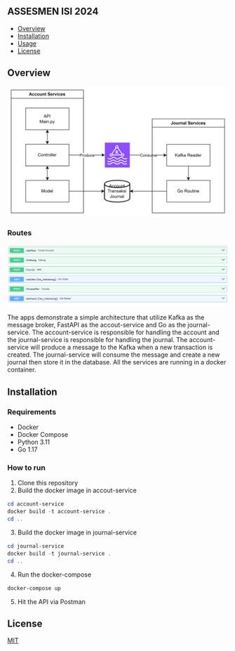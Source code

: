 ## ASSESMEN ISI 2024
- [Overview](#overview)
- [Installation](#installation)
- [Usage](#usage)
- [License](#license)

## Overview

![Architecture](asset/architecture.png)

### Routes
![Routes](asset/default_route.png)

The apps demonstrate a simple architecture that utilize Kafka as the message broker, FastAPI as the accout-service and Go as the journal-service. The account-service is responsible for handling the account and the journal-service is responsible for handling the journal. The account-service will produce a message to the Kafka when a new transaction is created. The journal-service will consume the message and create a new journal then store it in the database. All the services are running in a docker container.

## Installation

### Requirements
- Docker
- Docker Compose
- Python 3.11
- Go 1.17

### How to run
1. Clone this repository
2. Build the docker image in accout-service 
```powershell
cd account-service
docker build -t account-service .
cd ..
```
3. Build the docker image in journal-service 
```powershell
cd journal-service
docker build -t journal-service .
cd ..
```
4. Run the docker-compose
```powershell
docker-compose up
```
5. Hit the API via Postman

## License
[MIT](https://choosealicense.com/licenses/mit/)